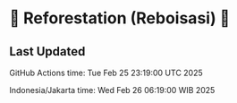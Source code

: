 
# 🌳 Reforestation (Reboisasi) 🌲

## Last Updated

GitHub Actions time: Tue Feb 25 23:19:00 UTC 2025

Indonesia/Jakarta time: Wed Feb 26 06:19:00 WIB 2025
